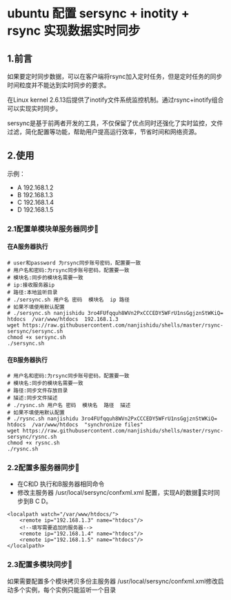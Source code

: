# ubuntu 配置 sersync + inotity + rsync 实现数据实时同步

## 1.前言

如果要定时同步数据，可以在客户端将rsync加入定时任务，但是定时任务的同步时间粒度并不能达到实时同步的要求。

在Linux kernel 2.6.13后提供了inotify文件系统监控机制。通过rsync+inotify组合可以实现实时同步。

sersync是基于前两者开发的工具，不仅保留了优点同时还强化了实时监控，文件过滤，简化配置等功能，帮助用户提高运行效率，节省时间和网络资源。

## 2.使用

示例：
* A 192.168.1.2
* B 192.168.1.3
* C 192.168.1.4
* D 192.168.1.5
### 2.1配置单模块单服务器同步
#### 在A服务器执行
```
# user和password 为rsync同步账号密码，配置要一致
# 用户名和密码:为rsync同步账号密码，配置要一致
# 模块名:同步的模块名需要一致
# ip:接收服务器ip
# 路径:本地监听目录
# ./sersync.sh 用户名 密码  模块名  ip 路径
# 如果不填使用默认配置
# ./sersync.sh nanjishidu 3ro4FUfqquh8WVn2PxCCCEDY5WFrU1nsGgjznStWKiQ=  htdocs  /var/www/htdocs  192.168.1.3
wget https://raw.githubusercontent.com/nanjishidu/shells/master/rsync-sersync/sersync.sh
chmod +x sersync.sh
./sersync.sh
```
#### 在B服务器执行
```
# 用户名和密码:为rsync同步账号密码，配置要一致
# 模块名:同步的模块名需要一致
# 路径:同步文件存放目录
# 描述:同步文件描述
# ./rysnc.sh 用户名 密码  模块名  路径  描述
# 如果不填使用默认配置
# ./rysnc.sh nanjishidu 3ro4FUfqquh8WVn2PxCCCEDY5WFrU1nsGgjznStWKiQ=  htdocs  /var/www/htdocs  "synchronize files"
wget https://raw.githubusercontent.com/nanjishidu/shells/master/rsync-sersync/rysnc.sh
chmod +x rysnc.sh
./rysnc.sh
```

### 2.2配置多服务器同步

* 在C和D 执行和B服务器相同命令
* 修改主服务器 /usr/local/sersync/confxml.xml 配置，实现A的数据实时同步到B C D。
```
<localpath watch="/var/www/htdocs/">
    <remote ip="192.168.1.3" name="htdocs"/>
    <!--填写需要追加的服务器-->
    <remote ip="192.168.1.4" name="htdocs"/>
    <remote ip="192.168.1.5" name="htdocs"/>
</localpath>
```

### 2.3配置多模块同步

如果需要配置多个模块拷贝多份主服务器 /usr/local/sersync/confxml.xml修改启动多个实例，每个实例只能监听一个目录
